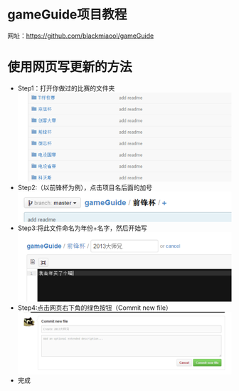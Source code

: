 ﻿gameGuide项目教程
=========
 网址：https://github.com/blackmiaool/gameGuide

使用网页写更新的方法
=========
* Step1：打开你做过的比赛的文件夹
![hello world](https://raw.githubusercontent.com/blackmiaool/gameGuide/master/img/1.png)
* Step2:（以前锋杯为例），点击项目名后面的加号
![hello world](https://raw.githubusercontent.com/blackmiaool/gameGuide/master/img/2.png)
* Step3:将此文件命名为年份+名字，然后开始写
![hello world](https://raw.githubusercontent.com/blackmiaool/gameGuide/master/img/3.png)
* Step4:点击网页右下角的绿色按钮（Commit new file）
![hello world](https://raw.githubusercontent.com/blackmiaool/gameGuide/master/img/4.png)
* 完成





